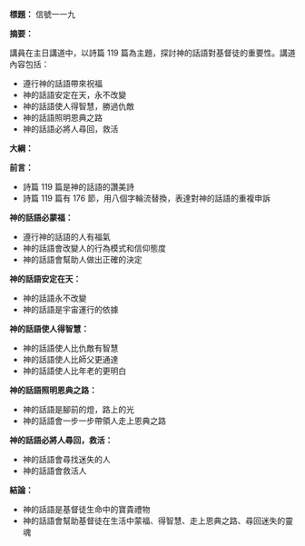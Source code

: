 **標題：** 信號一一九

**摘要：**

講員在主日講道中，以詩篇 119 篇為主題，探討神的話語對基督徒的重要性。講道內容包括：

* 遵行神的話語帶來祝福
* 神的話語安定在天，永不改變
* 神的話語使人得智慧，勝過仇敵
* 神的話語照明恩典之路
* 神的話語必將人尋回，救活

**大綱：**

**前言：**
* 詩篇 119 篇是神的話語的讚美詩
* 詩篇 119 篇有 176 節，用八個字輪流替換，表達對神的話語的重複申訴

**神的話語必蒙福：**
* 遵行神的話語的人有福氣
* 神的話語會改變人的行為模式和信仰態度
* 神的話語會幫助人做出正確的決定

**神的話語安定在天：**
* 神的話語永不改變
* 神的話語是宇宙運行的依據

**神的話語使人得智慧：**
* 神的話語使人比仇敵有智慧
* 神的話語使人比師父更通達
* 神的話語使人比年老的更明白

**神的話語照明恩典之路：**
* 神的話語是腳前的燈，路上的光
* 神的話語會一步一步帶領人走上恩典之路

**神的話語必將人尋回，救活：**
* 神的話語會尋找迷失的人
* 神的話語會救活人

**結論：**
* 神的話語是基督徒生命中的寶貴禮物
* 神的話語會幫助基督徒在生活中蒙福、得智慧、走上恩典之路、尋回迷失的靈魂